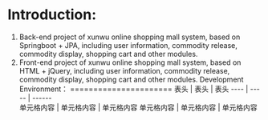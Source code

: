 Introduction:
============
1. Back-end project of xunwu online shopping mall system, based on Springboot + JPA, including user information, commodity release, commodity display, shopping cart and other modules.
2. Front-end project of xunwu online shopping mall system, based on HTML + jQuery, including user information, commodity release, commodity display, shopping cart and other modules. 
Development Environment：
======================
表头  | 表头  | 表头
 ---- | ----- | ------  
 单元格内容  | 单元格内容 | 单元格内容 
 单元格内容  | 单元格内容 | 单元格内容  

